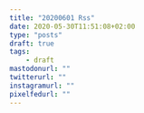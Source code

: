 ```yaml
---
title: "20200601 Rss"
date: 2020-05-30T11:51:08+02:00
type: "posts"
draft: true
tags:
    - draft
mastodonurl: ""
twitterurl: ""
instagramurl: ""
pixelfedurl: ""
---
```


